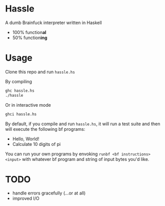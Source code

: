 # Hassle
A dumb Brainfuck interpreter written in Haskell

- 100% function**al**
- 50% function**ing**

# Usage
Clone this repo and run `hassle.hs`

By compiling
```bash
ghc hassle.hs
./hassle
```

Or in interactive mode
```bash
ghci hassle.hs
```

By default, if you compile and run `hassle.hs`, it will run a test suite and then will execute the following bf programs:
- Hello, World!
- Calculate 10 digits of pi

You can run your own programs by envoking `runbf <bf instructions> <input>` with whatever bf program and string of input bytes you'd like.

# TODO
- handle errors gracefully (...or at all)
- improved I/O
